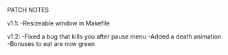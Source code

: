 PATCH NOTES

v1.1:	-Resizeable window in Makefile

v1.2:	-Fixed a bug that kills you after pause menu
	-Added a death animation
	-Bonuses to eat are now green
